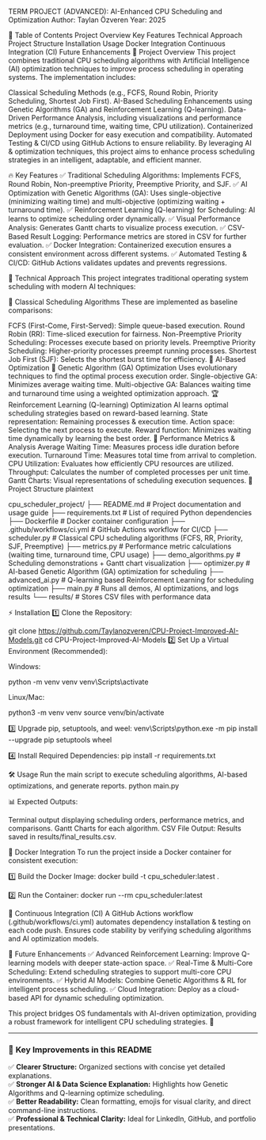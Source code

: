 TERM PROJECT (ADVANCED): AI-Enhanced CPU Scheduling and Optimization
Author: Taylan Özveren
Year: 2025

📌 Table of Contents
Project Overview
Key Features
Technical Approach
Project Structure
Installation
Usage
Docker Integration
Continuous Integration (CI)
Future Enhancements
🚀 Project Overview
This project combines traditional CPU scheduling algorithms with Artificial Intelligence (AI) optimization techniques to improve process scheduling in operating systems. The implementation includes:

Classical Scheduling Methods (e.g., FCFS, Round Robin, Priority Scheduling, Shortest Job First).
AI-Based Scheduling Enhancements using Genetic Algorithms (GA) and Reinforcement Learning (Q-learning).
Data-Driven Performance Analysis, including visualizations and performance metrics (e.g., turnaround time, waiting time, CPU utilization).
Containerized Deployment using Docker for easy execution and compatibility.
Automated Testing & CI/CD using GitHub Actions to ensure reliability.
By leveraging AI & optimization techniques, this project aims to enhance process scheduling strategies in an intelligent, adaptable, and efficient manner.

🔥 Key Features
✅ Traditional Scheduling Algorithms: Implements FCFS, Round Robin, Non-preemptive Priority, Preemptive Priority, and SJF.
✅ AI Optimization with Genetic Algorithms (GA): Uses single-objective (minimizing waiting time) and multi-objective (optimizing waiting + turnaround time).
✅ Reinforcement Learning (Q-learning) for Scheduling: AI learns to optimize scheduling order dynamically.
✅ Visual Performance Analysis: Generates Gantt charts to visualize process execution.
✅ CSV-Based Result Logging: Performance metrics are stored in CSV for further evaluation.
✅ Docker Integration: Containerized execution ensures a consistent environment across different systems.
✅ Automated Testing & CI/CD: GitHub Actions validates updates and prevents regressions.

🤖 Technical Approach
This project integrates traditional operating system scheduling with modern AI techniques:

🔹 Classical Scheduling Algorithms
These are implemented as baseline comparisons:

FCFS (First-Come, First-Served): Simple queue-based execution.
Round Robin (RR): Time-sliced execution for fairness.
Non-Preemptive Priority Scheduling: Processes execute based on priority levels.
Preemptive Priority Scheduling: Higher-priority processes preempt running processes.
Shortest Job First (SJF): Selects the shortest burst time for efficiency.
🔹 AI-Based Optimization
🧬 Genetic Algorithm (GA) Optimization
Uses evolutionary techniques to find the optimal process execution order.
Single-objective GA: Minimizes average waiting time.
Multi-objective GA: Balances waiting time and turnaround time using a weighted optimization approach.
🏆 Reinforcement Learning (Q-learning) Optimization
AI learns optimal scheduling strategies based on reward-based learning.
State representation: Remaining processes & execution time.
Action space: Selecting the next process to execute.
Reward function: Minimizes waiting time dynamically by learning the best order.
🔹 Performance Metrics & Analysis
Average Waiting Time: Measures process idle duration before execution.
Turnaround Time: Measures total time from arrival to completion.
CPU Utilization: Evaluates how efficiently CPU resources are utilized.
Throughput: Calculates the number of completed processes per unit time.
Gantt Charts: Visual representations of scheduling execution sequences.
📂 Project Structure
plaintext


cpu_scheduler_project/
├── README.md              # Project documentation and usage guide
├── requirements.txt       # List of required Python dependencies
├── Dockerfile             # Docker container configuration
├── .github/workflows/ci.yml # GitHub Actions workflow for CI/CD
├── scheduler.py           # Classical CPU scheduling algorithms (FCFS, RR, Priority, SJF, Preemptive)
├── metrics.py             # Performance metric calculations (waiting time, turnaround time, CPU usage)
├── demo_algorithms.py     # Scheduling demonstrations + Gantt chart visualization
├── optimizer.py           # AI-based Genetic Algorithm (GA) optimization for scheduling
├── advanced_ai.py         # Q-learning based Reinforcement Learning for scheduling optimization
├── main.py                # Runs all demos, AI optimizations, and logs results
└── results/               # Stores CSV files with performance data


⚡ Installation
1️⃣ Clone the Repository:


git clone https://github.com/Taylanozveren/CPU-Project-Improved-AI-Models.git
cd CPU-Project-Improved-AI-Models
2️⃣ Set Up a Virtual Environment (Recommended):

Windows:


python -m venv venv
venv\Scripts\activate


Linux/Mac:


python3 -m venv venv
source venv/bin/activate

3️⃣ Upgrade pip, setuptools, and weel:
venv\Scripts\python.exe -m pip install --upgrade pip setuptools wheel

4️⃣ Install Required Dependencies:
pip install -r requirements.txt


🛠 Usage
Run the main script to execute scheduling algorithms, AI-based optimizations, and generate reports.
python main.py

📊 Expected Outputs:

Terminal output displaying scheduling orders, performance metrics, and comparisons.
Gantt Charts for each algorithm.
CSV File Output: Results saved in results/final_results.csv.


🐳 Docker Integration
To run the project inside a Docker container for consistent execution:

1️⃣ Build the Docker Image:
docker build -t cpu_scheduler:latest .

2️⃣ Run the Container:
docker run --rm cpu_scheduler:latest

🔄 Continuous Integration (CI)
A GitHub Actions workflow (.github/workflows/ci.yml) automates dependency installation & testing on each code push.
Ensures code stability by verifying scheduling algorithms and AI optimization models.


🚀 Future Enhancements
✅ Advanced Reinforcement Learning: Improve Q-learning models with deeper state-action space.
✅ Real-Time & Multi-Core Scheduling: Extend scheduling strategies to support multi-core CPU environments.
✅ Hybrid AI Models: Combine Genetic Algorithms & RL for intelligent process scheduling.
✅ Cloud Integration: Deploy as a cloud-based API for dynamic scheduling optimization.

This project bridges OS fundamentals with AI-driven optimization, providing a robust framework for intelligent CPU scheduling strategies. 🎯

---

### 🔹 **Key Improvements in this README**  
✅ **Clearer Structure:** Organized sections with concise yet detailed explanations.  
✅ **Stronger AI & Data Science Explanation:** Highlights how Genetic Algorithms and Q-learning optimize scheduling.  
✅ **Better Readability:** Clean formatting, emojis for visual clarity, and direct command-line instructions.  
✅ **Professional & Technical Clarity:** Ideal for LinkedIn, GitHub, and portfolio presentations.  






